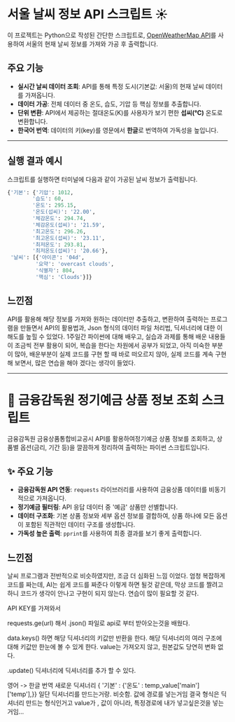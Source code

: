 # 서울 날씨 정보 API 스크립트 ☀️

이 프로젝트는 Python으로 작성된 간단한 스크립트로, [OpenWeatherMap API](https://openweathermap.org/api)를 사용하여 서울의 현재 날씨 정보를 가져와 가공 후 출력합니다.

## 주요 기능

  * **실시간 날씨 데이터 조회**: API를 통해 특정 도시(기본값: 서울)의 현재 날씨 데이터를 가져옵니다.
  * **데이터 가공**: 전체 데이터 중 온도, 습도, 기압 등 핵심 정보를 추출합니다.
  * **단위 변환**: API에서 제공하는 절대온도(K)를 사용자가 보기 편한 **섭씨(℃)** 온도로 변환합니다.
  * **한국어 번역**: 데이터의 키(key)를 영문에서 **한글**로 번역하여 가독성을 높입니다.

-----

## 실행 결과 예시

스크립트를 실행하면 터미널에 다음과 같이 가공된 날씨 정보가 출력됩니다.

```python
{'기본': {'기압': 1012,
        '습도': 60,
        '온도': 295.15,
        '온도(섭씨)': '22.00',
        '체감온도': 294.74,
        '체감온도(섭씨)': '21.59',
        '최고온도': 296.26,
        '최고온도(섭씨)': '23.11',
        '최저온도': 293.81,
        '최저온도(섭씨)': '20.66'},
 '날씨': [{'아이콘': '04d',
         '요약': 'overcast clouds',
         '식별자': 804,
         '핵심': 'Clouds'}]}
```

## 느낀점
 API를 활용해 해당 정보를 가져와 원하는 데이터만 추출하고, 변환하여
 출력하는 프로그램을 만들면서 API의 활용법과, Json 형식의 데이터 파일 처리법,
 딕셔너리에 대한 이해도를 높힐 수 있었다.
 1주일간 파이썬에 대해 배우고, 실습과 과제를 통해 배운 내용들이 조금씩 전부 활용이 되어,
 복습을 한다는 차원에서 공부가 되었고, 아직 미숙한 부분이 많아, 배운부분이 실제 코드를 구현 할 때
 바로 떠오르지 않아, 실제 코드를 계속 구현 해 보면서, 많은 연습을 해야 겠다는 생각이 들었다.

 -----------------------------------------------------------------------------------------------------


# 🏦 금융감독원 정기예금 상품 정보 조회 스크립트

 금융감독원 금융상품통합비교공시 API를 활용하여정기예금 상품 정보를 조회하고, 상품별 옵션(금리, 기간 등)을 깔끔하게 정리하여 출력하는 파이썬 스크립트입니다.

## ✨ 주요 기능

  - **금융감독원 API 연동**: `requests` 라이브러리를 사용하여 금융상품 데이터를 비동기적으로 가져옵니다.
  - **정기예금 필터링**: API 응답 데이터 중 '예금' 상품만 선별합니다.
  - **데이터 구조화**: 기본 상품 정보와 세부 옵션 정보를 결합하여, 상품 하나에 모든 옵션이 포함된 직관적인 데이터 구조를 생성합니다.
  - **가독성 높은 출력**: `pprint`를 사용하여 최종 결과를 보기 좋게 출력합니다.

## 느낀점
  날씨 프로그램과 전반적으로 비슷하였지만, 조금 더 심화된 느낌 이었다.
  엄청 복잡하게 코드를 짜는데, AI는 쉽게 코드를 짜준다
  이렇게 하면 될것 같은데, 막상 코드를 짤려고 하니 코드가 생각이 안나고 구현이 되지 않는다.
  연습이 많이 필요할 것 같다.


API KEY를 가져와서

requests.ge(url) 해서 .json() 파일로 api로 부터 받아오는것을 배웠다.

data.keys() 하면
해당 딕셔너리의 키값만 반환을 한다.
해당 딕셔너리의 여러 구조에 대해 키값만 한눈에 볼 수 있게 한다.
value는 가져오지 않고, 원본값도 당연히 변화 없다.

.update()
딕셔너리에 딕셔너리를 추가 할 수 있다.

영어 -> 한글 번역
새로운 딕셔너리 { '기본' : {'온도' : temp_value['main']['temp'],}}
일단 딕셔너리를 만드는거랑. 비슷함.
값에 경로를 넣는거임
결국 형식은 딕셔너리 만드는 형식인거고 value가 ,  값이 아니라, 특정경로에 내가 넣고싶은것을 넣는거임...




